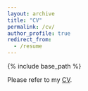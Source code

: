 ```yaml
---
layout: archive
title: "CV"
permalink: /cv/
author_profile: true
redirect_from:
  - /resume
---
```


{% include base_path %}

Please refer to my [CV](https://gslapnicar.github.io/files/resume.pdf).

